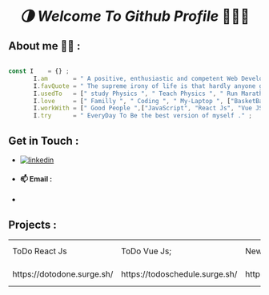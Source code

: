 
<center>
       <h1 align="center"> <i> 🌗 Welcome To Github Profile </i>  👨🏽‍💻 </h1>
</center>

## About me 🙋‍♂️ : 

 ```javascript

 const I    = {} ; 
        I.am       = " A positive, enthusiastic and competent Web Developer" ;
        I.favQuote = " The supreme irony of life is that hardly anyone gets out of it alive. " ;
        I.usedTo   = [" study Physics ", " Teach Physics ", " Run Marathon "] ;
        I.love     = [" Familly ", " Coding ", " My-Laptop ", ["BasketBall ","Travelling","Camping"], ['life', 'The Universe']] ;
        I.workWith = [" Good People ",["JavaScript", "React Js", "Vue JS"], ["PHP", "Laravel", "SQL/MySQL"], ["CSS","Tailwindcss","Bootstrap"]] ;
        I.try      = " EveryDay To Be the best version of myself ." ;
 ```

## Get in Touch : 
-  [![linkedin](https://img.shields.io/badge/linkedin-0A66C2?style=for-the-badge&logo=linkedin&logoColor=white)](https://www.linkedin.com/in/nadirinab/)
- #### 📫 Email   :
- 
 ## Projects : 
 <center>
       <table>
<tbody>
<tr style="height: 22px;">
<td style="height: 22px;">ToDo React Js</td>
<td style="height: 22px;">ToDo Vue Js;</td>
<td style="height: 22px;">NewYearCounter React Js</td>
<td style="height: 22px;">QR Code Generator React Js</td>
<td style="height: 22px;">&nbsp;</td>
<td style="height: 22px;">&nbsp;</td>
<td style="height: 22px;">&nbsp;</td>
</tr>
<tr style="height: 22px;">
  <td style="height: 22px;"><a>https://dotodone.surge.sh/</a></td>
  <td style="height: 22px;"><a>https://todoschedule.surge.sh/</a></td>
<td style="height: 22px;"><a>https://newyearyoucode.surge.sh/</a></td>
  <td style="height: 22px;"><a>https://qr-codegenerator.surge.sh/</a></td>
<td style="height: 22px;">&nbsp;</td>
<td style="height: 22px;">&nbsp;</td>
<td style="height: 22px;">&nbsp;</td>
</tr>
</tbody>
</table>
 </center>
